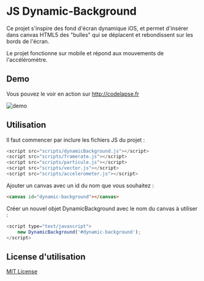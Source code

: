 JS Dynamic-Background
=========

Ce projet s'inspire des fond d'écran dynamique iOS, et permet d'insérer dans canvas HTML5 des "bulles" qui se déplacent et rebondissent sur les bords de l'écran.

Le projet fonctionne sur mobile et répond aux mouvements de l'accéléromètre.



Demo
----------

Vous pouvez le voir en action sur http://codelapse.fr

![demo](http://s28.postimg.org/45861u3t9/Capture_d_cran_2014_10_12_14_22_54.png)



Utilisation
----------

Il faut commencer par inclure les fichiers JS du projet :

```javascript
<script src="scripts/dynamicBackground.js"></script>
<script src="scripts/framerate.js"></script>
<script src="scripts/particule.js"></script>
<script src="scripts/vector.js"></script>
<script src="scripts/accelerometer.js"></script>
```

Ajouter un canvas avec un id du nom que vous souhaitez :
```html
<canvas id="dynamic-background"></canvas>
```

Créer un nouvel objet DynamicBackground avec le nom du canvas à utiliser :
```javascript
<script type="text/javascript">
	new DynamicBackground('#dynamic-background');
</script>
```


License d'utilisation
-------------------
[MIT License](https://github.com/codelapse/js-dynamic-background/blob/master/README.md)